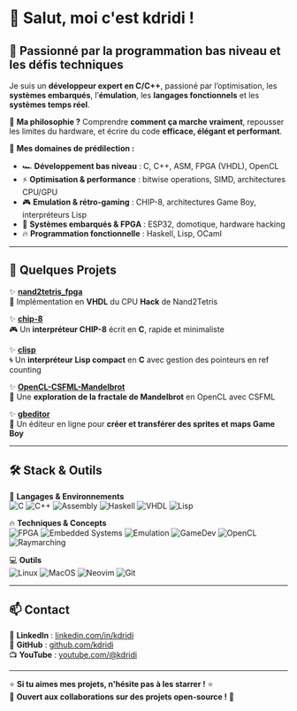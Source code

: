 # 👋 Salut, moi c'est **kdridi** !  

## 🧠 Passionné par la programmation bas niveau et les défis techniques  

Je suis un **développeur expert en C/C++**, passioné par l’optimisation, les **systèmes embarqués**, l’**émulation**, les **langages fonctionnels** et les **systèmes temps réel**.  

🎯 **Ma philosophie ?** Comprendre **comment ça marche vraiment**, repousser les limites du hardware, et écrire du code **efficace, élégant et performant**.  

🔬 **Mes domaines de prédilection :**  
- 🏎️ **Développement bas niveau** : C, C++, ASM, FPGA (VHDL), OpenCL  
- ⚡ **Optimisation & performance** : bitwise operations, SIMD, architectures CPU/GPU  
- 🎮 **Emulation & rétro-gaming** : CHIP-8, architectures Game Boy, interpréteurs Lisp  
- 📡 **Systèmes embarqués & FPGA** : ESP32, domotique, hardware hacking  
- 🔥 **Programmation fonctionnelle** : Haskell, Lisp, OCaml  

---

## 📌 Quelques Projets 

✨ **[nand2tetris_fpga](https://github.com/kdridi/nand2tetris_fpga)**  
💾 Implémentation en **VHDL** du CPU **Hack** de Nand2Tetris  

✨ **[chip-8](https://github.com/kdridi/chip-8)**  
🎮 Un **interpréteur CHIP-8** écrit en **C**, rapide et minimaliste  

✨ **[clisp](https://github.com/kdridi/clisp)**  
🌀 Un **interpréteur Lisp compact** en **C** avec gestion des pointeurs en ref counting  

✨ **[OpenCL-CSFML-Mandelbrot](https://github.com/kdridi/OpenCL-CSFML-Mandelbrot)**  
🌌 Une **exploration de la fractale de Mandelbrot** en OpenCL avec CSFML  

✨ **[gbeditor](https://github.com/kdridi/gbeditor)**  
🎨 Un éditeur en ligne pour **créer et transférer des sprites et maps Game Boy**  

---

## 🛠️ Stack & Outils  

🚀 **Langages & Environnements**  
![C](https://img.shields.io/badge/C-00599C?style=flat&logo=c&logoColor=white)
![C++](https://img.shields.io/badge/C++-00599C?style=flat&logo=c%2B%2B&logoColor=white)
![Assembly](https://img.shields.io/badge/Assembly-525252?style=flat&logo=assemblyscript&logoColor=white)
![Haskell](https://img.shields.io/badge/Haskell-5D4F85?style=flat&logo=haskell&logoColor=white)
![VHDL](https://img.shields.io/badge/VHDL-F29A02?style=flat)
![Lisp](https://img.shields.io/badge/Lisp-BA3925?style=flat)

🔥 **Techniques & Concepts**  
![FPGA](https://img.shields.io/badge/FPGA-blue?style=flat)
![Embedded Systems](https://img.shields.io/badge/Embedded%20Systems-orange?style=flat)
![Emulation](https://img.shields.io/badge/Emulation-green?style=flat)
![GameDev](https://img.shields.io/badge/GameDev-purple?style=flat)
![OpenCL](https://img.shields.io/badge/OpenCL-red?style=flat)
![Raymarching](https://img.shields.io/badge/Raymarching-black?style=flat)

💻 **Outils**  
![Linux](https://img.shields.io/badge/Linux-333?style=flat&logo=linux&logoColor=white)
![MacOS](https://img.shields.io/badge/MacOS-black?style=flat&logo=apple&logoColor=white)
![Neovim](https://img.shields.io/badge/Neovim-57A143?style=flat&logo=neovim&logoColor=white)
![Git](https://img.shields.io/badge/Git-F05032?style=flat&logo=git&logoColor=white)

---

## 📫 Contact  

💼 **LinkedIn** : [linkedin.com/in/kdridi](https://www.linkedin.com/in/kdridi)  
🐙 **GitHub** : [github.com/kdridi](https://github.com/kdridi)  
📺 **YouTube** : [youtube.com/@kdridi](https://www.youtube.com/@kdridi/video)  

---

⭐ **Si tu aimes mes projets, n'hésite pas à les starrer !** ⭐  
🤝 **Ouvert aux collaborations sur des projets open-source !** 🚀  
